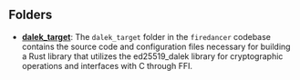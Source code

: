 ## Folders
- **[dalek_target](ed25519/dalek_target.driver.md)**: The `dalek_target` folder in the `firedancer` codebase contains the source code and configuration files necessary for building a Rust library that utilizes the ed25519_dalek library for cryptographic operations and interfaces with C through FFI.


